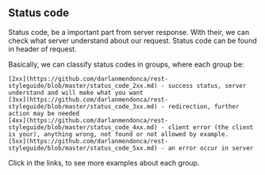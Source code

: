 ## Status code

Status code, be a important part from server response. With their, we can check what server understand about our request. Status code can be found in header of request.

Basically, we can classify status codes in groups, where each group be:

```
[2xx](https://github.com/darlanmendonca/rest-styleguide/blob/master/status_code_2xx.md) - success status, server understand and will make what you want
[3xx](https://github.com/darlanmendonca/rest-styleguide/blob/master/status_code_3xx.md) - redirection, further action may be needed
[4xx](https://github.com/darlanmendonca/rest-styleguide/blob/master/status_code_4xx.md) - client error (the client is your), anything wrong, not found or not allowed by example.
[5xx](https://github.com/darlanmendonca/rest-styleguide/blob/master/status_code_5xx.md) - an error occur in server
```

Click in the links, to see more examples about each group.



